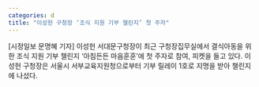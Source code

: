```yaml
---
categories: d
title: "이성헌 구청장 ‘조식 지원 기부 챌린지’ 첫 주자"
---
```

[시정일보 문명혜 기자] 이성헌 서대문구청장이 최근 구청장집무실에서 결식아동을 위한 조식 지원 기부 챌린지 ‘아침든든 마음훈훈’에 첫 주자로 참여, 피켓을 들고 있다. 이성헌 구청장은 서울시 서부교육지원청으로부터 기부 릴레이 1호로 지명을 받아 챌린지에 나섰다.